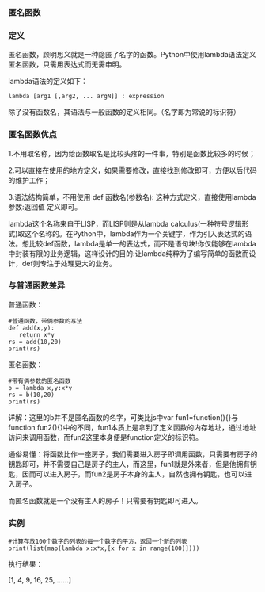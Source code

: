 ### 匿名函数

### 定义

匿名函数，顾明思义就是一种隐匿了名字的函数。Python中使用lambda语法定义匿名函数，只需用表达式而无需申明。

lambda语法的定义如下：

```
lambda [arg1 [,arg2, ... argN]] : expression
```

除了没有函数名，其语法与一般函数的定义相同。（名字即为常说的标识符）

### 匿名函数优点

1.不用取名称，因为给函数取名是比较头疼的一件事，特别是函数比较多的时候；

2.可以直接在使用的地方定义，如果需要修改，直接找到修改即可，方便以后代码的维护工作；

3.语法结构简单，不用使用 def 函数名(参数名): 这种方式定义，直接使用lambda 参数:返回值 定义即可。

lambda这个名称来自于LISP，而LISP则是从lambda calculus(一种符号逻辑形式)取这个名称的。在Python中，lambda作为一个关键字，作为引入表达式的语法。想比较def函数，lambda是单一的表达式，而不是语句块!你仅能够在lambda中封装有限的业务逻辑，这样设计的目的:让lambda纯粹为了编写简单的函数而设计，def则专注于处理更大的业务。

### 与普通函数差异

普通函数：

```
#普通函数，带俩参数的写法  
def add(x,y):  
   return x*y  
rs = add(10,20)  
print(rs)
```

匿名函数：

```
#带有俩参数的匿名函数  
b = lambda x,y:x*y  
rs = b(10,20)  
print(rs)
```

详解：这里的b并不是匿名函数的名字，可类比js中var fun1=function(){}与function fun2(){}中的不同，fun1本质上是拿到了定义函数的内存地址，通过地址访问来调用函数，而fun2这里本身便是function定义的标识符。

通俗易懂：将函数比作一座房子，我们需要进入房子即调用函数，只需要有房子的钥匙即可，并不需要自己是房子的主人，而这里，fun1就是外来者，但是他拥有钥匙，因而可以进入房子，而fun2是房子本身的主人，自然也拥有钥匙，也可以进入房子。

而匿名函数就是一个没有主人的房子！只需要有钥匙即可进入。

### 实例

```
#计算存放100个数字的列表的每一个数字的平方，返回一个新的列表  
print(list(map(lambda x:x*x,[x for x in range(100)])))
```

执行结果：

[1, 4, 9, 16, 25, ......]